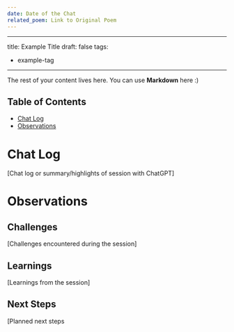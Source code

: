 ```yaml
---
date: Date of the Chat
related_poem: Link to Original Poem
---
```

---
title: Example Title
draft: false
tags:
  - example-tag
---
 
The rest of your content lives here. You can use **Markdown** here :)
## Table of Contents
- [Chat Log](#chat-log)
- [Observations](#observations)

# Chat Log
[Chat log or summary/highlights of  session with ChatGPT]

# Observations
## Challenges
[Challenges encountered during the session]

## Learnings
[Learnings from the session]

## Next Steps
[Planned next steps